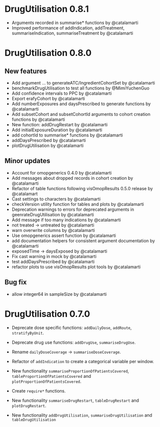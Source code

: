 # DrugUtilisation 0.8.1

* Arguments recorded in summarise* functions by @catalamarti
* Improved performance of addIndication, addTreatment, summariseIndication, summariseTreatment by @catalamarti

# DrugUtilisation 0.8.0

## New features
* Add argument ... to generateATC/IngredientCohortSet by @catalamarti
* benchmarkDrugUtilisation to test all functions by @MimiYuchenGuo
* Add confidence intervals to PPC by @catalamarti
* Export erafyCohort by @catalamarti
* Add numberExposures and daysPrescribed to generate functions by @catalamarti
* Add subsetCohort and subsetCohortId arguments to cohort creation functions by @catalamarti
* New function: addDrugRestart by @catalamarti
* Add initialExposureDuration by @catalamarti
* add cohortId to summarise* functions by @catalamarti
* addDaysPrescribed by @catalamarti
* plotDrugUtilisation by @catalamarti

## Minor updates
* Account for omopgenerics 0.4.0 by @catalamarti
* Add messages about dropped records in cohort creation by @catalamarti
* Refactor of table functions following visOmopResults 0.5.0 release by @catalamart
* Cast settings to characters by @catalamarti
* checkVersion utility function for tables and plots by @catalamarti
* Deprecation warnings to errors for deprecated arguments in geenrateDrugUtilisation by @catalamarti
* Add message if too many indications by @catalamarti
* not treated -> untreated by @catalamarti
* warn overwrite columns by @catalamarti
* Use omopgenerics assert function by @catalamarti
* add documentation helpers for consistent argument documentation by @catalamarti
* exposedTime -> daysExposed by @catalamarti
* Fix cast warning in mock by @catalamarti
* test addDaysPrescribed by @catalamarti
* refactor plots to use visOmopResults plot tools by @catalamarti

## Bug fix
* allow integer64 in sampleSize by @catalamarti

# DrugUtilisation 0.7.0

* Deprecate dose specific functions: `addDailyDose`, `addRoute`, 
  `stratifyByUnit`.
  
* Deprecate drug use functions: `addDrugUse`, `summariseDrugUse`.

* Rename `dailyDoseCoverage` -> `summariseDoseCoverage`.

* Refactor of `addIndication` to create a categorical variable per window.

* New functionality `summariseProportionOfPatientsCovered`,
  `tableProportionOfPatientsCovered` and `plotProportionOfPatientsCovered`.

* Create `require*` functions.

* New functionality `summariseDrugRestart`, `tableDrugRestart` and 
  `plotDrugRestart`.

* New functionality `addDrugUtilisation`, `summariseDrugUtilisation` and 
  `tableDrugUtilisation`

